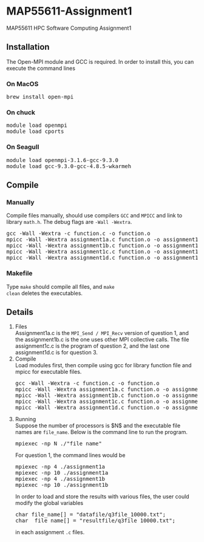 # MAP55611-Assignment1
MAP55611 HPC Software Computing Assignment1

## Installation
The Open-MPI module and GCC is required.
In order to install this, you can execute the command lines 
### On MacOS
<pre>
brew install open-mpi
</pre>
### On chuck
<pre>
module load openmpi
module load cports
</pre>

### On Seagull
<pre>
module load openmpi-3.1.6-gcc-9.3.0 
module load gcc-9.3.0-gcc-4.8.5-wkarmeh
</pre>

## Compile

### Manually
Compile files manually, should use compilers <code>GCC</code> and <code>MPICC</code> and link to library
<code>math.h</code>.
The debug flags are <code>-Wall -Wextra</code>.
<pre>
gcc -Wall -Wextra -c function.c -o function.o
mpicc -Wall -Wextra assignment1a.c function.o -o assignment1a -lm
mpicc -Wall -Wextra assignment1b.c function.o -o assignment1b -lm
mpicc -Wall -Wextra assignment1c.c function.o -o assignment1c -lm
mpicc -Wall -Wextra assignment1d.c function.o -o assignment1d -lm
</pre>

### Makefile 
Type <code>make</code> should compile all files, and <code>make clean</code> deletes the executables.

## Details
<ol>
 <li>Files</li>
 Assignment1a.c is the <code>MPI_Send / MPI_Recv</code> version of question 1, and the assignment1b.c is the one uses other MPI collective 
 calls. The file assignment1c.c is the program of question 2, and the last one 
 assignment1d.c is for question 3.

 <li>Compile</li>
 Load modules first, then compile using gcc for library function file and mpicc for 
 executable files.<pre>
gcc -Wall -Wextra -c function.c -o function.o
mpicc -Wall -Wextra assignment1a.c function.o -o assignment1a -lm
mpicc -Wall -Wextra assignment1b.c function.o -o assignment1b -lm
mpicc -Wall -Wextra assignment1c.c function.o -o assignment1c -lm
mpicc -Wall -Wextra assignment1d.c function.o -o assignment1d -lm
</pre>

<li>Running</li>
Suppose the number of processors is $N$ and the executable file names are 
<code>file_name</code>. Below is the command line to run the program.
<pre>
mpiexec -np N ./"file_name"
</pre>
For question 1, the command lines would be 
<pre>
mpiexec -np 4 ./assignment1a
mpiexec -np 10 ./assignment1a
mpiexec -np 4 ./assignment1b
mpiexec -np 10 ./assignment1b
</pre>

In order to load and store the results with various files, 
the user could 
modify the global variables 
<pre>
char file_name[] = "datafile/q3file_10000.txt";
char _file_name[] = "resultfile/q3file_10000.txt";
</pre> 
in each assignment <code>.c</code> files.
</ol>


<!-- ## Problem 2 -->
